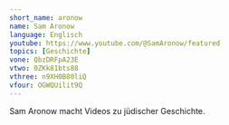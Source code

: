 ```yaml
---
short_name: aronow
name: Sam Aronow
language: Englisch
youtube: https://www.youtube.com/@SamAronow/featured
topics: [Geschichte]
vone: QbzDRFpA23E
vtwo: 0ZKk81bts88
vthree: n9XH0B80liQ
vfour: OGWQUilit9Q
---
```

Sam Aronow macht Videos zu jüdischer Geschichte.
